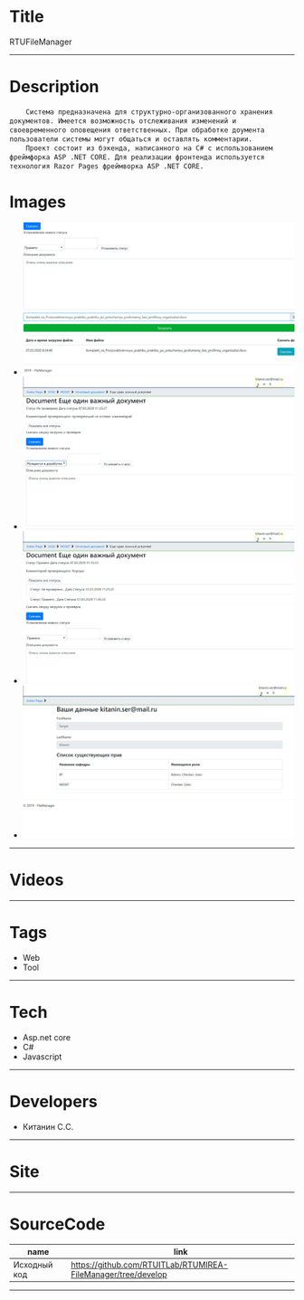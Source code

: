 # Title
RTUFileManager

---

# Description

        Система предназначена для структурно-организованного хранения документов. Имеется возможность отслеживания изменений и своевременного оповещения ответственных. При обработке доумента пользователи системы могут общаться и оставлять комментарии.
        Проект состоит из бэкенда, написанного на C# с использованием фреймфорка ASP .NET CORE. Для реализации фронтенда используется технология Razor Pages фреймворка ASP .NET CORE.
# Images
* ![](LANDING/1.png)
* ![](LANDING/2.png)
* ![](LANDING/3.png)
* ![](LANDING/4.png)
---

# Videos
---

# Tags
* Web
* Tool
---
# Tech
* Asp.net core
* C#
* Javascript

---
# Developers
* Китанин С.C.
---
# Site
---
# SourceCode
| name                         | link                                      |
| ---------------------------- | ----------------------------------------- |
| Исходный код | https://github.com/RTUITLab/RTUMIREA-FileManager/tree/develop |
---
